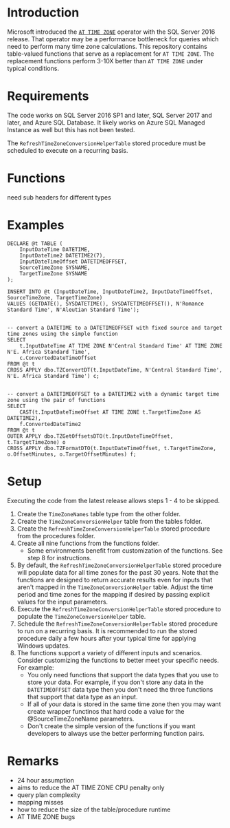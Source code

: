 # Introduction

Microsoft introduced the [`AT TIME ZONE`](https://learn.microsoft.com/en-us/sql/t-sql/queries/at-time-zone-transact-sql?view=sql-server-ver16) operator with the SQL Server 2016 release. That operator may be a performance bottleneck for queries which need to perform many time zone calculations. This repository contains table-valued functions that serve as a replacement for `AT TIME ZONE`. The replacement functions perform 3-10X better than `AT TIME ZONE` under typical conditions.

# Requirements

The code works on SQL Server 2016 SP1 and later, SQL Server 2017 and later, and Azure SQL Database. It likely works on Azure SQL Managed Instance as well but this has not been tested.

The `RefreshTimeZoneConversionHelperTable` stored procedure must be scheduled to execute on a recurring basis.

# Functions

need sub headers for different types


# Examples

```TSQL
DECLARE @t TABLE (
	InputDateTime DATETIME,
	InputDateTime2 DATETIME2(7),
	InputDateTimeOffset DATETIMEOFFSET,
	SourceTimeZone SYSNAME,
	TargetTimeZone SYSNAME
);

INSERT INTO @t (InputDateTime, InputDateTime2, InputDateTimeOffset, SourceTimeZone, TargetTimeZone)
VALUES (GETDATE(), SYSDATETIME(), SYSDATETIMEOFFSET(), N'Romance Standard Time', N'Aleutian Standard Time');


-- convert a DATETIME to a DATETIMEOFFSET with fixed source and target time zones using the simple function
SELECT
	t.InputDateTime AT TIME ZONE N'Central Standard Time' AT TIME ZONE N'E. Africa Standard Time',
	c.ConvertedDateTimeOffset
FROM @t t
CROSS APPLY dbo.TZConvertDT(t.InputDateTime, N'Central Standard Time', N'E. Africa Standard Time') c;


-- convert a DATETIMEOFFSET to a DATETIME2 with a dynamic target time zone using the pair of functions
SELECT
	CAST(t.InputDateTimeOffset AT TIME ZONE t.TargetTimeZone AS DATETIME2),
	f.ConvertedDateTime2
FROM @t t
OUTER APPLY dbo.TZGetOffsetsDTO(t.InputDateTimeOffset, t.TargetTimeZone) o
CROSS APPLY dbo.TZFormatDTO(t.InputDateTimeOffset, t.TargetTimeZone, o.OffsetMinutes, o.TargetOffsetMinutes) f;
```

# Setup

Executing the code from the latest release allows steps 1 - 4 to be skipped.

1. Create the `TimeZoneNames` table type from the other folder.
2. Create the `TimeZoneConversionHelper` table from the tables folder.
3. Create the `RefreshTimeZoneConversionHelperTable` stored procedure from the procedures folder.
4. Create all nine functions from the functions folder.
    - Some environments benefit from customization of the functions. See step 8 for instructions.
5. By default, the `RefreshTimeZoneConversionHelperTable` stored procedure will populate data for all time zones for the past 30 years. Note that the functions are designed to return accurate results even for inputs that aren't mapped in the `TimeZoneConversionHelper` table. Adjust the time period and time zones for the mapping if desired by passing explicit values for the input parameters.
6. Execute the `RefreshTimeZoneConversionHelperTable` stored procedure to populate the `TimeZoneConversionHelper` table.
7. Schedule the `RefreshTimeZoneConversionHelperTable` stored procedure to run on a recurring basis. It is recommended to run the stored procedure daily a few hours after your typical time for applying Windows updates.
8. The functions support a variety of different inputs and scenarios. Consider customizing the functions to better meet your specific needs. For example:
   - You only need functions that support the data types that you use to store your data. For example, if you don't store any data in the `DATETIMEOFFSET` data type then you don't need the three functions that support that data type as an input.
   - If all of your data is stored in the same time zone then you may want create wrapper functinos that hard code a value for the @SourceTimeZoneName parameters.
   - Don't create the simple version of the functions if you want developers to always use the better performing function pairs.


# Remarks

- 24 hour assumption
- aims to reduce the AT TIME ZONE CPU penalty only
- query plan complexity
- mapping misses
- how to reduce the size of the table/procedure runtime
- AT TIME ZONE bugs
